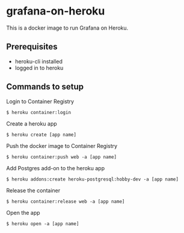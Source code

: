 # grafana-on-heroku

This is a docker image to run Grafana on Heroku.

## Prerequisites

- heroku-cli installed
- logged in to heroku

## Commands to setup

Login to Container Registry

```
$ heroku container:login
```

Create a heroku app

```
$ heroku create [app name]
```

Push the docker image to Container Registry

```
$ heroku container:push web -a [app name]
```

Add Postgres add-on to the heroku app

```
$ heroku addons:create heroku-postgresql:hobby-dev -a [app name]
```

Release the container

```
$ heroku container:release web -a [app name]
```

Open the app

```
$ heroku open -a [app name]
```
